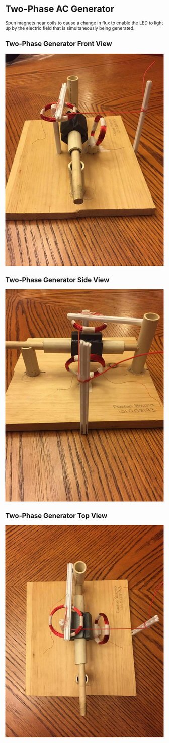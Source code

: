 # Two-Phase AC Generator

Spun magnets near coils to cause a change in flux to enable the LED to light up by the electric field that is simultaneously being generated.

## Two-Phase Generator Front View
![Dimensions-1](Two-Phase_Generator_Front_View.jpg)

## Two-Phase Generator Side View
![Dimensions-2](Two-Phase_Generator_Side_View.jpg)

## Two-Phase Generator Top View
![Dimensions-3](Two-Phase_Generator_Top_View.jpg)
